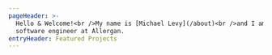 ```yaml
---
pageHeader: >-
  Hello & Welcome!<br />My name is [Michael Levy](/about)<br />and I am a
  software engineer at Allergan.
entryHeader: Featured Projects
---
```


